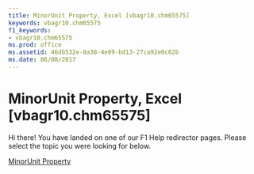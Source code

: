 ```yaml
---
title: MinorUnit Property, Excel [vbagr10.chm65575]
keywords: vbagr10.chm65575
f1_keywords:
- vbagr10.chm65575
ms.prod: office
ms.assetid: 46db532e-8a38-4e09-bd13-27ca92e0c62b
ms.date: 06/08/2017
---
```



# MinorUnit Property, Excel [vbagr10.chm65575]

Hi there! You have landed on one of our F1 Help redirector pages. Please select the topic you were looking for below.

[MinorUnit Property](http://msdn.microsoft.com/library/9da86e1c-dfc2-49c8-e6bd-1e5529b2da33%28Office.15%29.aspx)

